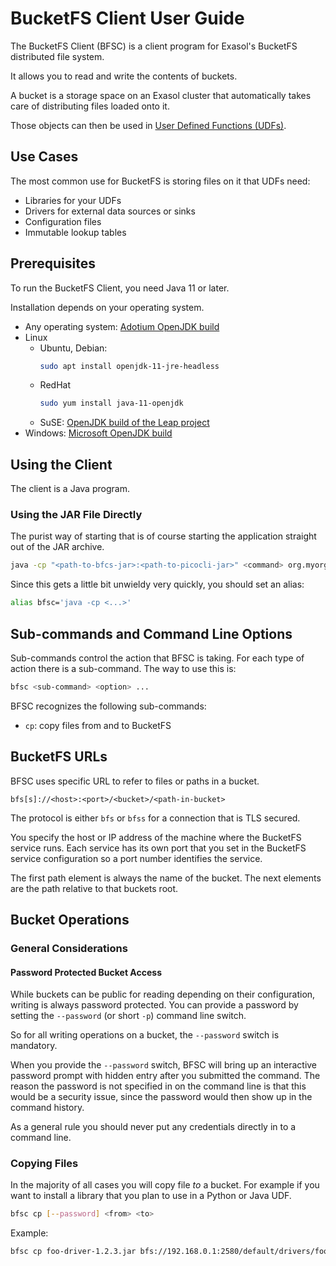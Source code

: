 # BucketFS Client User Guide

The BucketFS Client (BFSC) is a client program for Exasol's BucketFS distributed file system.

It allows you to read and write the contents of buckets.

A bucket is a storage space on an Exasol cluster that automatically takes care of distributing files loaded onto it.

Those objects can then be used in [User Defined Functions (UDFs)](https://docs.exasol.com/database_concepts/udf_scripts.htm).

## Use Cases

The most common use for BucketFS is storing files on it that UDFs need:

* Libraries for your UDFs
* Drivers for external data sources or sinks
* Configuration files
* Immutable lookup tables

## Prerequisites

To run the BucketFS Client, you need Java 11 or later.

Installation depends on your operating system.

* Any operating system: [Adotium OpenJDK build](https://adoptium.net/)
* Linux
    * Ubuntu, Debian:
      ```bash
      sudo apt install openjdk-11-jre-headless
      ```
    * RedHat
      ```bash
      sudo yum install java-11-openjdk
      ```
    * SuSE: [OpenJDK build of the Leap project](https://software.opensuse.org/download/package?package=java-11-openjdk&project=openSUSE%3ALeap%3A15.1%3AUpdate)
* Windows: [Microsoft OpenJDK build](https://www.microsoft.com/openjdk)

## Using the Client

The client is a Java program.

### Using the JAR File Directly

 The purist way of starting that is of course starting the application straight out of the JAR archive.

```bash
java -cp "<path-to-bfcs-jar>:<path-to-picocli-jar>" <command> org.myorg.MainClass <option> ...
```

Since this gets a little bit unwieldy very quickly, you should set an alias:

```bash
alias bfsc='java -cp <...>'
```

## Sub-commands and Command Line Options

Sub-commands control the action that BFSC is taking. For each type of action there is a sub-command. The way to use this is:

```bash
bfsc <sub-command> <option> ...
```

BFSC recognizes the following sub-commands:

* `cp`: copy files from and to BucketFS

## BucketFS URLs

BFSC uses specific URL to refer to files or paths in a bucket.

```
bfs[s]://<host>:<port>/<bucket>/<path-in-bucket>
```

The protocol is either `bfs` or `bfss` for a connection that is TLS secured.

You specify the host or IP address of the machine where the BucketFS service runs. Each service has its own port that you set in the BucketFS service configuration so a port number identifies the service.

The first path element is always the name of the bucket. The next elements are the path relative to that buckets root.

## Bucket Operations

### General Considerations

#### Password Protected Bucket Access

While buckets can be public for reading depending on their configuration, writing is always password protected. You can provide a password by setting the `--password` (or short `-p`) command line switch.

So for all writing operations on a bucket, the `--password` switch is mandatory.

When you provide the `--password` switch, BFSC will bring up an interactive password prompt with hidden entry after you submitted the command. The reason the password is not specified in on the command line is that this would be a security issue, since the password would then show up in the command history.

As a general rule you should never put any credentials directly in to a command line.

### Copying Files

In the majority of all cases you will copy file _to_ a bucket. For example if you want to install a library that you plan to use in a Python or Java UDF.

```bash
bfsc cp [--password] <from> <to>
```

Example:

```bash
bfsc cp foo-driver-1.2.3.jar bfs://192.168.0.1:2580/default/drivers/foo-driver-1.2.3.jar
```